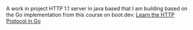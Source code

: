 A work in project HTTP 1.1 server in java based that I am building based on the Go implementation from this course on boot.dev: [Learn the HTTP Protocol in Go](https://www.boot.dev/courses/learn-http-protocol-golang)